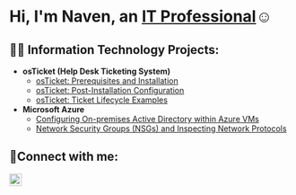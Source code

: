 <h1>Hi, I'm Naven, an <a href="www.linkedin.com/in/naven-satrohan">IT Professional</a>☺</h1>

<h2>👨‍💻 Information Technology Projects:</h2>

- <b>osTicket (Help Desk Ticketing System)</b>
  - [osTicket: Prerequisites and Installation](https://github.com/MazeAis/osticket-prereqs)
  - [osTicket: Post-Installation Configuration](https://github.com/MazeAis/post-install-config)
  - [osTicket: Ticket Lifecycle Examples](https://github.com/MazeAis/ticket-lifecycle)
- <b>Microsoft Azure</b>
  - [Configuring On-premises Active Directory within Azure VMs](https://github.com/MazeAis/configure-ad)
  - [Network Security Groups (NSGs) and Inspecting Network Protocols](https://github.com/MazeAis/azure-network-protocols)

<h2>🤳Connect with me:</h2>


[<img align="left" alt="Josh | LinkedIn" width="22px" src="https://cdn.jsdelivr.net/npm/simple-icons@v3/icons/linkedin.svg" />][linkedin]


[linkedin]: www.linkedin.com/in/naven-satrohan

<!--
**MazeAis/MazeAis** is a ✨ _special_ ✨ repository because its `README.md` (this file) appears on your GitHub profile.

Here are some ideas to get you started:

- 🔭 I’m currently working on ...
- 🌱 I’m currently learning ...
- 👯 I’m looking to collaborate on ...
- 🤔 I’m looking for help with ...
- 💬 Ask me about ...
- 📫 How to reach me: ...
- 😄 Pronouns: ...
- ⚡ Fun fact: ...
-->
